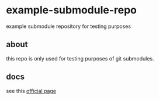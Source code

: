 # example-submodule-repo
example submodule repository for testing purposes

## about

this repo is only used for testing purposes of git submodules.

## docs

see this [official page](https://github.blog/2016-02-01-working-with-submodules/)

